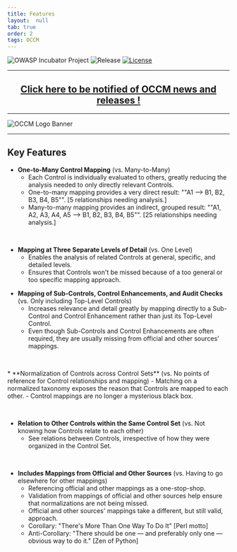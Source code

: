 ```yaml
---
title: Features
layout:  null
tab: true
order: 2
tags: OCCM
---
```


<!-- Global site tag (gtag.js) - Google Analytics -->
<script async src="https://www.googletagmanager.com/gtag/js?id=UA-153589924-2"></script>
<script>
  window.dataLayer = window.dataLayer || [];
  function gtag(){dataLayer.push(arguments);}
  gtag('js', new Date());

  gtag('config', 'UA-153589924-2');
</script>

![OWASP Incubator Project](https://owasp.org/www-project-cyber-controls-matrix/assets/images/OWASP-Incubator_Project-blue.svg)
![Release](https://owasp.org/www-project-cyber-controls-matrix/assets/images/release-tbd-blue.svg)
[![License](https://owasp.org/www-project-cyber-controls-matrix/assets/images/license-CC--BY_4.0-blue.svg)](https://creativecommons.org/licenses/by/4.0/)

***
<p><h2 style="text-align:center" target="_blank"><a href="https://eepurl.com/g3kJBP">Click here to be notified of OCCM news and releases !</a></h2></p>

***
![OCCM Logo Banner](https://owasp.org/www-project-cyber-controls-matrix/assets/images/OCCM-logo-1000x348-wht.png)

***
## Key Features

* **One-to-Many Control Mapping** (vs. Many-to-Many)
  - Each Control is individually evaluated to others, greatly reducing the analysis needed to only directly relevant Controls.
  - One-to-many mapping provides a very direct result:  ""A1 --> B1, B2, B3, B4, B5"".  \[5 relationships needing analysis.]
  - Many-to-many mapping provides an indirect, grouped result:  ""A1, A2, A3, A4, A5 --> B1, B2, B3, B4, B5"".  \[25 relationships needing analysis.]
<p>&nbsp;</p>

* **Mapping at Three Separate Levels of Detail** (vs. One Level)
  - Enables the analysis of related Controls at general, specific, and detailed levels.
  - Ensures that Controls won't be missed because of a too general or too specific mapping approach.
<p></p>

* **Mapping of Sub-Controls, Control Enhancements, and Audit Checks** (vs. Only including Top-Level Controls)
  - Increases relevance and detail greatly by mapping directly to a Sub-Control and Control Enhancement rather than just its Top-Level Control.
  - Even though Sub-Controls and Control Enhancements are often required, they are usually missing from official and other sources' mappings.
<p><br></p>
* **Normalization of Controls across Control Sets** (vs. No points of reference for Control relationships and mapping)
  - Matching on a normalized taxonomy exposes the reason that Controls are mapped to each other.
  - Control mappings are no longer a mysterious black box.
<p><br></p>

* **Relation to Other Controls within the Same Control Set** (vs. Not knowing how Controls relate to each other)
  - See relations between Controls, irrespective of how they were organized in the Control Set.
<p><br></p>

* **Includes Mappings from Official and Other Sources** (vs. Having to go elsewhere for other mappings)
  - Referencing official and other mappings as a one-stop-shop.
  - Validation from mappings of official and other sources help ensure that normalizations are not being missed.
  - Official and other sources' mappings take a different, but still valid, approach.
  - Corollary:  "There's More Than One Way To Do It"  \[Perl motto]
  - Anti-Corollary: "There should be one — and preferably only one — obvious way to do it."  \[Zen of Python]
<p><br></p>
